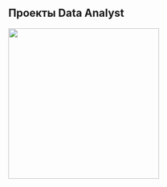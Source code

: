 <h2 align="left">Проекты Data Analyst </h2>
<img widht="100" height="300" src="https://www.blog.didm.in/wp-content/uploads/2021/03/Digital-Marketing-Analytics-scaled.jpg" style="max-width: 100%;">



